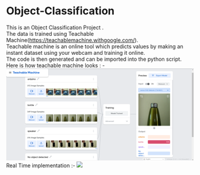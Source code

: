 # Object-Classification

This is an Object Classification Project .   
The data is trained using Teachable Machine(https://teachablemachine.withgoogle.com/).<br />Teachable machine is an online tool which predicts values by making an instant dataset using your webcam and training it online.  
The code is then generated and can be imported into the python script.  
Here is how teachable machine looks : -
![](https://github.com/rohankumarp/Object-Classification/blob/main/Screenshot%202021-06-25%20134919.png)
Real Time implementation :-
![](https://github.com/rohankumarp/Object-Classification/blob/main/gif.gif)
